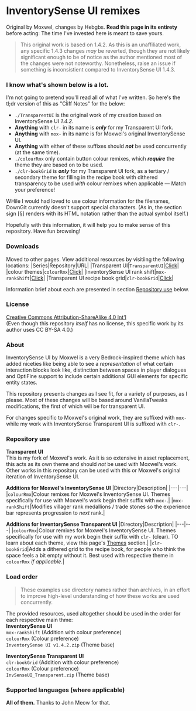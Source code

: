 # InventorySense UI remixes
Original by Moxwel, changes by Hebgbs. **Read this page in its entirety** before acting: The time I've invested here is meant to save yours.

> This original work is based on 1.4.2. As this is an unaffiliated work, any specific 1.4.3 changes _may_ be reverted, though they are not likely significant enough to be of notice as the author mentioned most of the changes were not noteworthy. Nonetheless, raise an issue if something is inconsistient compared to InventorySense UI 1.4.3.

### I know what's shown below is a lot.
I'm not going to pretend you'll read all of what I've written. So here's the tl;dr version of this as "Cliff Notes" for the below:
   * `./TransparentUI` is the original work of my creation based on InventorySense UI _1.4.2_.
   * **Anything** with `clr-` in its name is **_only_** for my Transparent UI fork.
   * **Anything** with `mox-` in its name is for Moxwel's original InventorySense UI.
   * **Anything** with either of these suffixes should **_not_** be used concurrently (at the same time).
   * `./colourRmx` only contain button colour remixes, which **_require_** the theme they are based on to be used.
   * `./clr-bookGrid` is **_only_** for my Transparent UI fork, as a tertiary / secondary theme for filling in the recipe book with dithered transparency to be used _with_ colour remixes when applicable — Match your preference!

WHile I would had loved to use colour information for the filenames, DownGit currently doesn't support special characters. (As in, the section sign [§] renders with its HTML notation rather than the actual symbol itself.)

Hopefully with this information, it will help you to make sense of this repository. Have fun browsing!

### Downloads
Moved to other pages. View additional resources by visitiing the following locations:
|Series|Repository|URL|
|Transparent UI|`TransparentUI`|[Click](https://github.com/Hebgbs/minecraftMods/tree/master/InvSenseRmx/TransparentUI)|
|colour themes|`colourRmx`|[Click](https://github.com/Hebgbs/minecraftMods/tree/master/InvSenseRmx/colourRMX)|
|InventorySense UI rank shift|`mox-rankShift`|[Click](https://github.com/Hebgbs/minecraftMods/tree/master/InvSenseRmx/rankShift)|
|Transparent UI recipe book grid|`clr-bookGrid`|[Click](https://github.com/Hebgbs/minecraftMods/tree/master/InvSenseRmx/clr-bookGrid)|

Information brief about each are presented in section [Repository use](https://github.com/Hebgbs/minecraftMods/tree/master/InvSenseRmx#repository-use) below.

### License
[Creative Commons Attribution-ShareAlike 4.0 Int'l](https://creativecommons.org/licenses/by-sa/4.0/)  
(Even though this repository _itself_ has no license, this specific work by its author uses CC BY-SA 4.0.)
  
### About
InventorySense UI by Moxwel is a very Bedrock-inspired theme which has added niceties like being able to see a _representation_ of what certain interaction blocks look like, distinction between spaces in player dialogues and OptiFine support to include certain additional GUI elements for specific entity states.  
  
This repository presents changes as I see fit, for a variety of purposes, as I please. Most of these changes will be based around VanillaTweaks modifications, the first of which will be for transparent UI.

For changes specific to Moxwel's original work, they are suffixed with `mox-` while my work with InventorySense Transparent UI is suffixed with `clr-`.

### Repository use
**Transparent UI**  
This is my fork of Moxwel's work. As it is so extensive in asset replacement, this acts as its own theme and should _not_ be used with Moxwel's work. Other works in this repository can be used with this or Moxwel's original iteration of InventorySense UI.
  
**Additions for Moxwel's InventorySense UI**
|Directory|Description|
|---|---|
|`colourRmx`|Colour remixes for Moxwel's InventorySense UI. Themes specifically for use with Moxwel's work begin their suffix with `mox-`.|
|`mox-rankShift`|Modifies villager rank medallions / trade stones so the experience bar represents progression to _next_ rank.|

**Additions for InventorySense Transparent UI**
|Directory|Description|
|---|---|
|`colourRmx`|Colour remixes for Moxwel's InventorySense UI. Themes specifically for use with my work begin their suffix with `clr-` (clear). TO learn about each theme, view  this page's [Themes](https://github.com/Hebgbs/minecraftMods/tree/master/InvSenseRmx/colourRMX/readme.md#themes) section.|
|`clr-bookGrid`|Adds a dithered grid to the recipe book, for people who think the space feels a bit empty without it. Best used with respective theme in `colourRmx` _if applicable_.|

### Load order
> These examples use directory names rather than archives, in an effort to improve high-level understanding of how these works are used concurrently.

The provided resources, used altogether should be used in the order for each respective main thme:  
**InventorySense UI**  
`mox-rankShift` (Addition with colour preference)  
`colourRmx` (Colour preference)  
`InventorySense UI v1.4.2.zip` (Theme base)  
  
**InventorySense Transparent UI**  
`clr-bookGrid` (Addition with colour preference)  
`colourRmx` (Colour preference)  
`InvSenseUI_Transparent.zip` (Theme base)  

### Supported languages (where applicable)
**All of them.** Thanks to John Meow for that.
